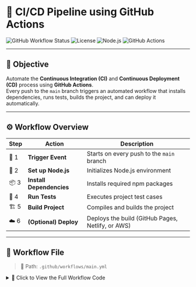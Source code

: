 # 🚀 CI/CD Pipeline using GitHub Actions

![GitHub Workflow Status](https://img.shields.io/github/actions/workflow/status/<your-username>/<your-repo-name>/main.yml?label=Build%20Status&style=flat-square)
![License](https://img.shields.io/badge/License-MIT-green?style=flat-square)
![Node.js](https://img.shields.io/badge/Node.js-v18-blue?style=flat-square)
![GitHub Actions](https://img.shields.io/badge/Powered%20by-GitHub%20Actions-black?logo=githubactions&style=flat-square)

---

## 🎯 **Objective**
Automate the **Continuous Integration (CI)** and **Continuous Deployment (CD)** process using **GitHub Actions**.  
Every push to the `main` branch triggers an automated workflow that installs dependencies, runs tests, builds the project, and can deploy it automatically.  

---

## ⚙️ **Workflow Overview**

| Step | Action | Description |
|------|---------|-------------|
| 🧩 1 | **Trigger Event** | Starts on every push to the `main` branch |
| 🧱 2 | **Set up Node.js** | Initializes Node.js environment |
| 📦 3 | **Install Dependencies** | Installs required npm packages |
| 🧪 4 | **Run Tests** | Executes project test cases |
| 🏗️ 5 | **Build Project** | Compiles and builds the project |
| ☁️ 6 | **(Optional) Deploy** | Deploys the build (GitHub Pages, Netlify, or AWS) |

---

## 🧾 **Workflow File**

> 📍 Path: `.github/workflows/main.yml`

<details>
<summary>🔽 Click to View the Full Workflow Code</summary>

```yaml
name: CI/CD Pipeline

on:
  push:
    branches:
      - main

jobs:
  build:
    runs-on: ubuntu-latest

    steps:
      - name: 🌀 Checkout Repository
        uses: actions/checkout@v3

      - name: ⚙️ Set up Node.js
        uses: actions/setup-node@v4
        with:
          node-version: 18

      - name: 📦 Install Dependencies
        run: npm install

      - name: 🧪 Run Tests
        run: npm test

      - name: 🏗️ Build Project
        run: npm run build

      # Optional Deployment Step
      # - name: 🚀 Deploy to GitHub Pages
      #   uses: peaceiris/actions-gh-pages@v3
      #   with:
      #     github_token: ${{ secrets.GITHUB_TOKEN }}
      #     publish_dir: ./build
</details>
💡 Expected Output
✅ Automated pipeline triggered on every push to the main branch.
✅ Code is tested, built, and (optionally) deployed automatically.
✅ Ensures scalability, stability, and continuous delivery for your project.

🌐 Technologies Used
⚙️ GitHub Actions — for workflow automation

🟩 Node.js — runtime environment

🧱 npm — package manager

🧪 Jest / Mocha (optional) — for testing

☁️ GitHub Pages / Netlify / AWS — for deployment

🧠 Learning Outcome
Understand CI/CD pipelines

Gain hands-on experience with GitHub Actions

Learn how to automate testing, build, and deployment
